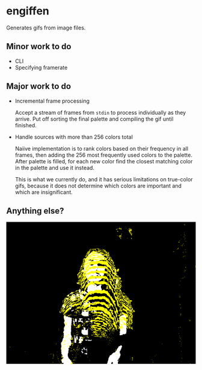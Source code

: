 # engiffen

Generates gifs from image files.

## Minor work to do

* CLI
* Specifying framerate

## Major work to do

* Incremental frame processing

  Accept a stream of frames from `stdin` to process individually as they arrive. Put off sorting the final palette and compiling the gif until finished.

* Handle sources with more than 256 colors total

  Naiive implementation is to rank colors based on their frequency in all frames, then adding the
  256 most frequently used colors to the palette. After palette is filled, for each new color find
  the closest matching color in the palette and use it instead.

  This is what we currently do, and it has serious limitations on true-color gifs, because it does
  not determine which colors are important and which are insignificant.

## Anything else?

![shrug](test/shrug.gif)
